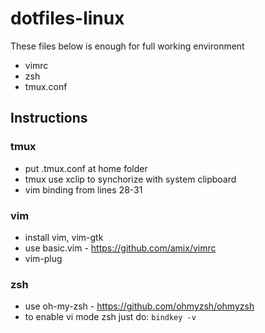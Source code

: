 # dotfiles-linux

These files below is enough for full working environment

- vimrc
- zsh
- tmux.conf

## Instructions

### tmux
- put .tmux.conf at home folder
- tmux use xclip to synchorize with system clipboard
- vim binding from lines 28-31

### vim
- install vim, vim-gtk
- use basic.vim - https://github.com/amix/vimrc
- vim-plug

### zsh
- use oh-my-zsh - https://github.com/ohmyzsh/ohmyzsh
- to enable vi mode zsh just do: `bindkey -v`
